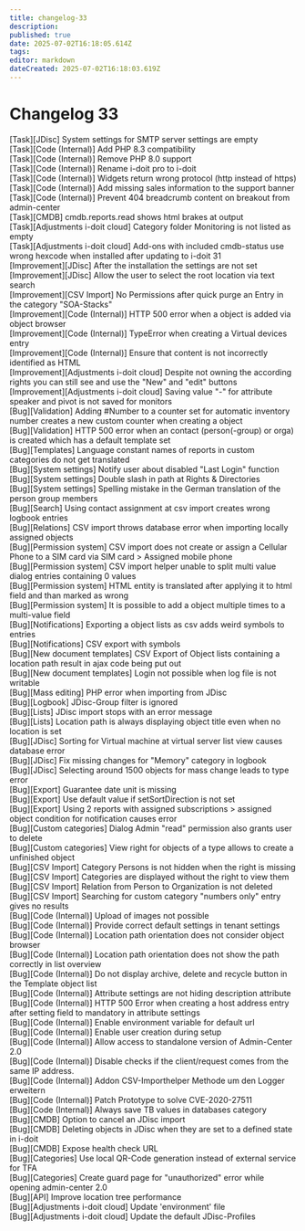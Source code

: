 ```yaml
---
title: changelog-33
description: 
published: true
date: 2025-07-02T16:18:05.614Z
tags: 
editor: markdown
dateCreated: 2025-07-02T16:18:03.619Z
---
```


# Changelog 33
<!-- cSpell:disable -->
<!-- markdownlint-disable MD052 -->
[Task][JDisc]                              System settings for SMTP server settings are empty<br>
[Task][Code (Internal)]                    Add PHP 8.3 compatibility<br>
[Task][Code (Internal)]                    Remove PHP 8.0 support<br>
[Task][Code (Internal)]                    Rename i-doit pro to i-doit<br>
[Task][Code (Internal)]                    Widgets return wrong protocol (http instead of https)<br>
[Task][Code (Internal)]                    Add missing sales information to the support banner<br>
[Task][Code (Internal)]                    Prevent 404 breadcrumb content on breakout from admin-center<br>
[Task][CMDB]                               cmdb.reports.read shows html brakes at output<br>
[Task][Adjustments i-doit cloud]           Category folder Monitoring is not listed as empty<br>
[Task][Adjustments i-doit cloud]           Add-ons with included cmdb-status use wrong hexcode when installed after updating to i-doit 31<br>
[Improvement][JDisc]                       After the installation the settings are not set<br>
[Improvement][JDisc]                       Allow the user to select the root location via text search<br>
[Improvement][CSV Import]                  No Permissions after quick purge an Entry in the category "SOA-Stacks"<br>
[Improvement][Code (Internal)]             HTTP 500 error when a object is added via object browser<br>
[Improvement][Code (Internal)]             TypeError when creating a Virtual devices entry<br>
[Improvement][Code (Internal)]             Ensure that content is not incorrectly identified as HTML<br>
[Improvement][Adjustments i-doit cloud]    Despite not owning the according rights you can still see and use the "New" and "edit" buttons<br>
[Improvement][Adjustments i-doit cloud]    Saving value "-" for attribute speaker and pivot is not saved for monitors<br>
[Bug][Validation]                          Adding #Number to a counter set for automatic inventory number creates a new custom counter when creating a object<br>
[Bug][Validation]                          HTTP 500 error when an contact (person(-group) or orga) is created which has a default template set<br>
[Bug][Templates]                           Language constant names of reports in custom categories do not get translated<br>
[Bug][System settings]                     Notify user about disabled "Last Login" function<br>
[Bug][System settings]                     Double slash in path at Rights & Directories<br>
[Bug][System settings]                     Spelling mistake in the German translation of the person group members<br>
[Bug][Search]                              Using contact assignment at csv import creates wrong logbook entries<br>
[Bug][Relations]                           CSV import throws database error when importing locally assigned objects<br>
[Bug][Permission system]                   CSV import does not create or assign a Cellular Phone to a SIM card via SIM card > Assigned mobile phone<br>
[Bug][Permission system]                   CSV import helper unable to split multi value dialog entries containing 0 values<br>
[Bug][Permission system]                   HTML entity is translated after applying it to html field and than marked as wrong<br>
[Bug][Permission system]                   It is possible to add a object multiple times to a multi-value field<br>
[Bug][Notifications]                       Exporting a object lists as csv adds weird symbols to entries<br>
[Bug][Notifications]                       CSV export with symbols<br>
[Bug][New document templates]              CSV Export of Object lists containing a location path result in ajax code being put out<br>
[Bug][New document templates]              Login not possible when log file is not writable<br>
[Bug][Mass editing]                        PHP error when importing from JDisc<br>
[Bug][Logbook]                             JDisc-Group filter is ignored<br>
[Bug][Lists]                               JDisc import stops with an error message<br>
[Bug][Lists]                               Location path is always displaying object title even when no location is set<br>
[Bug][JDisc]                               Sorting for Virtual machine at virtual server list view causes database error<br>
[Bug][JDisc]                               Fix missing changes for "Memory" category in logbook<br>
[Bug][JDisc]                               Selecting around 1500 objects for mass change leads to type error<br>
[Bug][Export]                              Guarantee date unit is missing<br>
[Bug][Export]                              Use default value if setSortDirection is not set<br>
[Bug][Export]                              Using 2 reports with assigned subscriptions > assigned object condition for notification causes error<br>
[Bug][Custom categories]                   Dialog Admin "read" permission also grants user to delete<br>
[Bug][Custom categories]                   View right for objects of a type allows to create a unfinished object<br>
[Bug][CSV Import]                          Category Persons is not hidden when the right is missing<br>
[Bug][CSV Import]                          Categories are displayed without the right to view them<br>
[Bug][CSV Import]                          Relation from Person to Organization is not deleted<br>
[Bug][CSV Import]                          Searching for custom category "numbers only" entry gives no results<br>
[Bug][Code (Internal)]                     Upload of images not possible<br>
[Bug][Code (Internal)]                     Provide correct default settings in tenant settings<br>
[Bug][Code (Internal)]                     Location path orientation does not consider object browser<br>
[Bug][Code (Internal)]                     Location path orientation does not show the path correctly in list overview<br>
[Bug][Code (Internal)]                     Do not display archive, delete and recycle button in the Template object list<br>
[Bug][Code (Internal)]                     Attribute settings are not hiding description attribute<br>
[Bug][Code (Internal)]                     HTTP 500 Error when creating a host address entry after setting field to mandatory in attribute settings<br>
[Bug][Code (Internal)]                     Enable environment variable for default url<br>
[Bug][Code (Internal)]                     Enable user creation during setup<br>
[Bug][Code (Internal)]                     Allow access to standalone version of Admin-Center 2.0<br>
[Bug][Code (Internal)]                     Disable checks if the client/request comes from the same IP address.<br>
[Bug][Code (Internal)]                     Addon CSV-Importhelper Methode um den Logger erweitern<br>
[Bug][Code (Internal)]                     Patch Prototype to solve CVE-2020-27511<br>
[Bug][Code (Internal)]                     Always save TB values in databases category<br>
[Bug][CMDB]                                Option to cancel an JDisc import<br>
[Bug][CMDB]                                Deleting objects in JDisc when they are set to a defined state in i-doit<br>
[Bug][CMDB]                                Expose health check URL<br>
[Bug][Categories]                          Use local QR-Code generation instead of external service for TFA<br>
[Bug][Categories]                          Create guard page for "unauthorized" error while opening admin-center 2.0<br>
[Bug][API]                                 Improve location tree performance<br>
[Bug][Adjustments i-doit cloud]            Update 'environment' file<br>
[Bug][Adjustments i-doit cloud]            Update the default JDisc-Profiles
